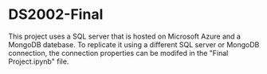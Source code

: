 # DS2002-Final
This project uses a SQL server that is hosted on Microsoft Azure and a MongoDB datebase. To replicate it using a different SQL server or MongoDB connection, the connection properties can be modifed in the "Final Project.ipynb" file.

